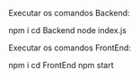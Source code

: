 Executar os comandos Backend:


npm i
cd Backend
node index.js

Executar os comandos FrontEnd:


npm i
cd FrontEnd
npm start



